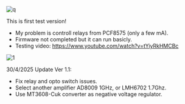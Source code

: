 

![q](https://github.com/user-attachments/assets/ce25b431-6d24-49e7-9251-946a20a0c16d)


This is first test version!
- My problem is controll relays from PCF8575 (only a few mA).
- Firmware not completed but it can run basicly.
- Testing video: https://www.youtube.com/watch?v=tYiyRkHMCBc




![1](https://github.com/user-attachments/assets/7b3e4b2d-10e7-48e6-b6e0-9fb43e72fd99)




30/4/2025 Update Ver 1.1:
- Fix relay and opto switch issues.
- Select another amplifier AD8009 1GHz, or LMH6702 1.7Ghz.
- Use MT3608-Cuk converter as negative voltage regulator.
